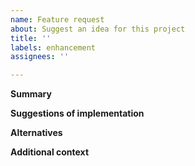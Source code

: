 ```yaml
---
name: Feature request
about: Suggest an idea for this project
title: ''
labels: enhancement
assignees: ''

---
```


**Summary**

**Suggestions of implementation**

**Alternatives**

**Additional context**
